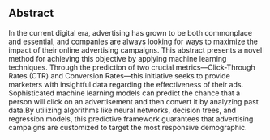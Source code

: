 ## Abstract
In the current digital era, advertising has grown to be both commonplace and essential, and companies are always looking for ways to maximize the impact of their online advertising campaigns. This abstract presents
a novel method for achieving this objective by applying machine learning techniques. Through the prediction of two crucial metrics—Click-Through Rates (CTR) and Conversion Rates—this initiative seeks to provide marketers
with insightful data regarding the effectiveness of their ads. Sophisticated machine learning models can predict the chance that a person
will click on an advertisement and then convert it by analyzing past data.By utilizing algorithms like neural networks, decision trees, and 
regression models, this predictive framework guarantees that advertising campaigns are customized to target the most responsive demographic.
